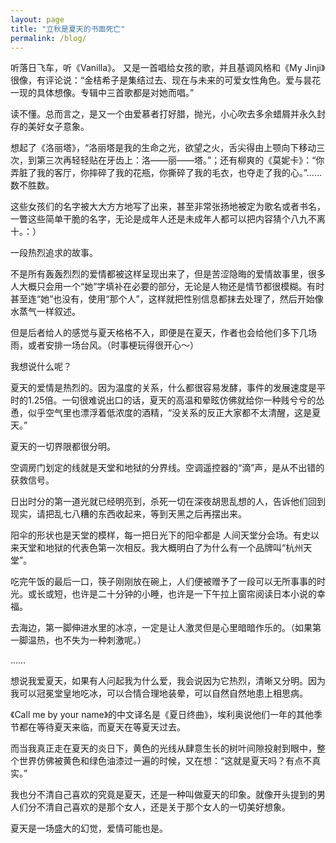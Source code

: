 ```yaml
---
layout: page
title: "立秋是夏天的书面死亡"
permalink: /blog/
---
```

听落日飞车，听《Vanilla》。
又是一首唱给女孩的歌，并且基调风格和《My Jinji》很像，有评论说：“金桔希子是集结过去、现在与未来的可爱女性角色。爱与昙花一现的具体想像。专辑中三首歌都是对她而唱。”

读不懂。总而言之，是又一个由爱慕者打好腊，抛光，小心吹去多余蜡屑并永久封存的美好女子意象。

想起了《洛丽塔》，“洛丽塔是我的生命之光，欲望之火，舌尖得由上颚向下移动三次，到第三次再轻轻贴在牙齿上：洛——丽——塔。”；还有柳爽的《莫妮卡》：“你弄脏了我的客厅，你摔碎了我的花瓶，你撕碎了我的毛衣，也夺走了我的心。”……数不胜数。

这些女孩们的名字被大大方方地写了出来，甚至非常张扬地被定为歌名或者书名，一瞥这些简单干脆的名字，无论是成年人还是未成年人都可以把内容猜个八九不离十。：）

一段热烈追求的故事。

不是所有轰轰烈烈的爱情都被这样呈现出来了，但是苦涩隐晦的爱情故事里，很多人大概只会用一个“她”字填补在必要的部分，无论是人物还是情节都很模糊。有时甚至连“她”也没有，使用“那个人”，这样就把性别信息都抹去处理了，然后开始像水蒸气一样叙述。
 
但是后者给人的感觉与夏天格格不入，即便是在夏天，作者也会给他们多下几场雨，或者安排一场台风。（时事梗玩得很开心～）

我想说什么呢？

夏天的爱情是热烈的。因为温度的关系，什么都很容易发酵，事件的发展速度是平时的1.25倍。一句很难说出口的话，夏天的高温和晕眩仿佛就给你一种贱兮兮的怂恿，似乎空气里也漂浮着低浓度的酒精，“没关系的反正大家都不太清醒，这是夏天。”

夏天的一切界限都很分明。

空调房门划定的线就是天堂和地狱的分界线。空调遥控器的“滴”声，是从不出错的获救信号。

日出时分的第一道光就已经明亮到，杀死一切在深夜胡思乱想的人，告诉他们回到现实，请把乱七八糟的东西收起来，等到天黑之后再摆出来。

阳伞的形状也是天堂的模样，每一把日光下的阳伞都是 人间天堂分会场。有史以来天堂和地狱的代表色第一次相反。我大概明白了为什么有一个品牌叫“杭州天堂”。

吃完午饭的最后一口，筷子刚刚放在碗上，人们便被赠予了一段可以无所事事的时光。或长或短，也许是二十分钟的小睡，也许是一下午拉上窗帘阅读日本小说的幸福。

去海边，第一脚伸进水里的冰凉，一定是让人激灵但是心里暗暗作乐的。（如果第一脚温热，也不失为一种刺激呢。）

……

 

想说我爱夏天，如果有人问起我为什么爱，我会说因为它热烈，清晰又分明。因为我可以冠冕堂皇地吃冰，可以合情合理地装晕，可以自然自然地患上相思病。

《Call me by your name》的中文译名是《夏日终曲》，埃利奥说他们一年的其他季节都在等待夏天来临，而夏天在等夏天过去。

而当我真正走在夏天的炎日下，黄色的光线从肆意生长的树叶间隙投射到眼中，整个世界仿佛被黄色和绿色油漆过一遍的时候，又在想：“这就是夏天吗？有点不真实。”

我也分不清自己喜欢的究竟是夏天，还是一种叫做夏天的印象。就像开头提到的男人们分不清自己喜欢的是那个女人，还是关于那个女人的一切美好想象。

夏天是一场盛大的幻觉，爱情可能也是。
